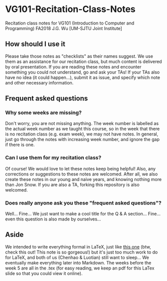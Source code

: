 # VG101-Recitation-Class-Notes
Recitation class notes for VG101 (Introduction to Computer and Programming) FA2018 J.G. Wu [UM-SJTU Joint Institute]

## How should I use it
Please take those notes as "checklists" as their names suggest. We use them as an assistance for our recitation class, but much content is delivered by oral presentation. If you are reading these notes and encounter something you could not understand, go and ask your TAs! If your TAs also have no idea (it could happen…), submit it as issue, and specify which note and other necessary information.

## Frequent asked questions

### Why some weeks are missing?
Don't worry, you are not missing anything. The week number is labelled as the actual week number as we taught this course, so in the week that there is no recitation class (e.g. exam week), we may not have notes. In general, just go through the notes with increasing week number, and ignore the gap if there is one.

### Can I use them for my recitation class?
Of course! We would love to let these notes keep being helpful! Also, any corrections or suggestions to these notes are welcomed. After all, we also create these notes in our young and naive years, and knowing nothing more than Jon Snow. If you are also a TA, forking this repository is also welcomed.

### Does really anyone ask you these "frequent asked questions"?
Well... Fine... We just want to make a cool title for the Q & A section… Fine… even this question is also made by ourselves...

## Aside
We intended to write everything formal in LaTeX, just like [this one](https://github.com/tripack45/VE280-Notes) (btw, check this out! This note is so gorgeous!) but it's just too much work to do for LaTeX, and both of us (Chenhao & Luotian) still want to sleep... We eventually make everything later into Markdown. The weeks before the week 5 are all in the .tex (for easy reading, we keep an pdf for this LaTex slide so that you could view it online).
